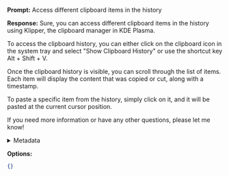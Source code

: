 **Prompt:**
Access different clipboard items in the history


**Response:**
Sure, you can access different clipboard items in the history using Klipper, the clipboard manager in KDE Plasma. 

To access the clipboard history, you can either click on the clipboard icon in the system tray and select "Show Clipboard History" or use the shortcut key Alt + Shift + V. 

Once the clipboard history is visible, you can scroll through the list of items. Each item will display the content that was copied or cut, along with a timestamp. 

To paste a specific item from the history, simply click on it, and it will be pasted at the current cursor position. 

If you need more information or have any other questions, please let me know!

<details><summary>Metadata</summary>

- Duration: 5677 ms
- Datetime: 2023-09-02T13:26:12.320400
- Model: gpt-3.5-turbo-0613

</details>

**Options:**
```json
{}
```

